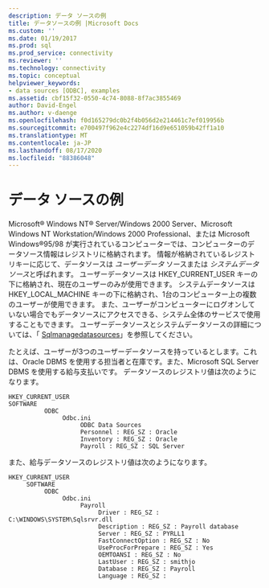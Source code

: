 ```yaml
---
description: データ ソースの例
title: データソースの例 |Microsoft Docs
ms.custom: ''
ms.date: 01/19/2017
ms.prod: sql
ms.prod_service: connectivity
ms.reviewer: ''
ms.technology: connectivity
ms.topic: conceptual
helpviewer_keywords:
- data sources [ODBC], examples
ms.assetid: cbf15f32-0550-4c74-8088-8f7ac3855469
author: David-Engel
ms.author: v-daenge
ms.openlocfilehash: f0d165279dc0b2f4b056d2e214461c7ef019956b
ms.sourcegitcommit: e700497f962e4c2274df16d9e651059b42ff1a10
ms.translationtype: MT
ms.contentlocale: ja-JP
ms.lasthandoff: 08/17/2020
ms.locfileid: "88386048"
---
```

# <a name="data-source-example"></a>データ ソースの例
Microsoft® Windows NT® Server/Windows 2000 Server、Microsoft Windows NT Workstation/Windows 2000 Professional、または Microsoft Windows®95/98 が実行されているコンピューターでは、コンピューターのデータソース情報はレジストリに格納されます。 情報が格納されているレジストリキーに応じて、データソースは *ユーザーデータ* ソースまたは *システムデータソース*と呼ばれます。 ユーザーデータソースは HKEY_CURRENT_USER キーの下に格納され、現在のユーザーのみが使用できます。 システムデータソースは HKEY_LOCAL_MACHINE キーの下に格納され、1台のコンピューター上の複数のユーザーが使用できます。 また、ユーザーがコンピューターにログオンしていない場合でもデータソースにアクセスできる、システム全体のサービスで使用することもできます。 ユーザーデータソースとシステムデータソースの詳細については、「 [Sqlmanagedatasources](../../odbc/reference/syntax/sqlmanagedatasources.md)」を参照してください。  
  
 たとえば、ユーザーが3つのユーザーデータソースを持っているとします。これは、Oracle DBMS を使用する担当者と在庫です。また、Microsoft SQL Server DBMS を使用する給与支払いです。 データソースのレジストリ値は次のようになります。  
  
```  
HKEY_CURRENT_USER  
SOFTWARE  
          ODBC  
               Odbc.ini  
                    ODBC Data Sources  
                    Personnel : REG_SZ : Oracle  
                    Inventory : REG_SZ : Oracle  
                    Payroll : REG_SZ : SQL Server  
```  
  
 また、給与データソースのレジストリ値は次のようになります。  
  
```  
HKEY_CURRENT_USER  
     SOFTWARE  
          ODBC  
               Odbc.ini  
                    Payroll  
                         Driver : REG_SZ : C:\WINDOWS\SYSTEM\Sqlsrvr.dll  
                         Description : REG_SZ : Payroll database  
                         Server : REG_SZ : PYRLL1  
                         FastConnectOption : REG_SZ : No                          UseProcForPrepare : REG_SZ : Yes  
                         OEMTOANSI : REG_SZ : No  
                         LastUser : REG_SZ : smithjo  
                         Database : REG_SZ : Payroll  
                         Language : REG_SZ :  
```
